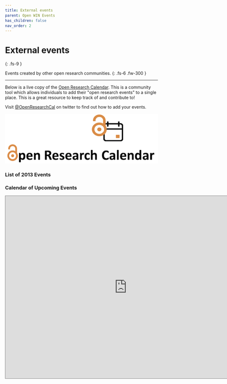 ```yaml
---
title: External events
parent: Open WIN Events
has_children: false
nav_order: 2
---
```


# External events
{: .fs-9 }

Events created by other open research communities.
{: .fs-6 .fw-300 }

---

Below is a live copy of the [Open Research Calendar](https://openresearchcalendar.github.io/Open-Research-Calendar/). This is a community tool which allows individuals to add their "open research events" to a single place. This is a great resource to keep track of and contribute to!

Visit [@OpenResearchCal](https://twitter.com/OpenResearchCal) on twitter to find out how to add your events.

![open-research-calendar](../img/img-orc.png)


<div class="span3">
	<h3>List of 2013 Events</h3>
<div id="upcoming"></div><!--/span-->
</div>
<div class="span9">
	<h3>Calendar of Upcoming Events</h3>
	<iframe src="https://calendar.google.com/calendar/embed?height=600&amp;wkst=1&amp;bgcolor=%23ffffff&amp;ctz=Europe%2FLondon&amp;src=b3BlbnJlc2VhcmNoY2FsZW5kYXJAZ21haWwuY29t&amp;color=%23039BE5" style="border:solid 1px #777" width="800" height="600" frameborder="0" scrolling="no"></iframe>
</div><!--/span-->
